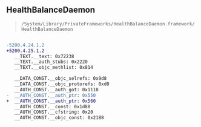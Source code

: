 ## HealthBalanceDaemon

> `/System/Library/PrivateFrameworks/HealthBalanceDaemon.framework/HealthBalanceDaemon`

```diff

-5200.4.24.1.2
+5200.4.25.1.2
   __TEXT.__text: 0x72238
   __TEXT.__auth_stubs: 0x2220
   __TEXT.__objc_methlist: 0x814

   __DATA_CONST.__objc_selrefs: 0x9d8
   __DATA_CONST.__objc_protorefs: 0xd0
   __AUTH_CONST.__auth_got: 0x1118
-  __AUTH_CONST.__auth_ptr: 0x550
+  __AUTH_CONST.__auth_ptr: 0x560
   __AUTH_CONST.__const: 0x1d88
   __AUTH_CONST.__cfstring: 0x20
   __AUTH_CONST.__objc_const: 0x2188

```
